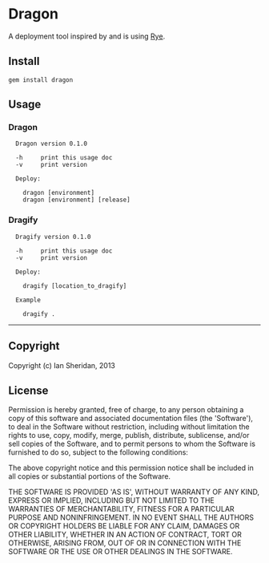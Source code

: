 # Dragon

A deployment tool inspired by and is using [Rye][1].

## Install

    gem install dragon

## Usage

### Dragon

      Dragon version 0.1.0

      -h     print this usage doc
      -v     print version

      Deploy:

        dragon [environment]
        dragon [environment] [release]

### Dragify

      Dragify version 0.1.0

      -h     print this usage doc
      -v     print version

      Deploy:

        dragify [location_to_dragify]

      Example

        dragify .

----

## Copyright

Copyright (c) Ian Sheridan, 2013

## License

Permission is hereby granted, free of charge, to any person obtaining a copy of this software and associated documentation files (the 'Software'), to deal in the Software without restriction, including without limitation the rights to use, copy, modify, merge, publish, distribute, sublicense, and/or sell copies of the Software, and to permit persons to whom the Software is furnished to do so, subject to the following conditions:

The above copyright notice and this permission notice shall be included in all copies or substantial portions of the Software.

THE SOFTWARE IS PROVIDED 'AS IS', WITHOUT WARRANTY OF ANY KIND, EXPRESS OR IMPLIED, INCLUDING BUT NOT LIMITED TO THE WARRANTIES OF MERCHANTABILITY, FITNESS FOR A PARTICULAR PURPOSE AND NONINFRINGEMENT. IN NO EVENT SHALL THE AUTHORS OR COPYRIGHT HOLDERS BE LIABLE FOR ANY CLAIM, DAMAGES OR OTHER LIABILITY, WHETHER IN AN ACTION OF CONTRACT, TORT OR OTHERWISE, ARISING FROM, OUT OF OR IN CONNECTION WITH THE SOFTWARE OR THE USE OR OTHER DEALINGS IN THE SOFTWARE.

[1]: https://github.com/delano/rye "Rye github"